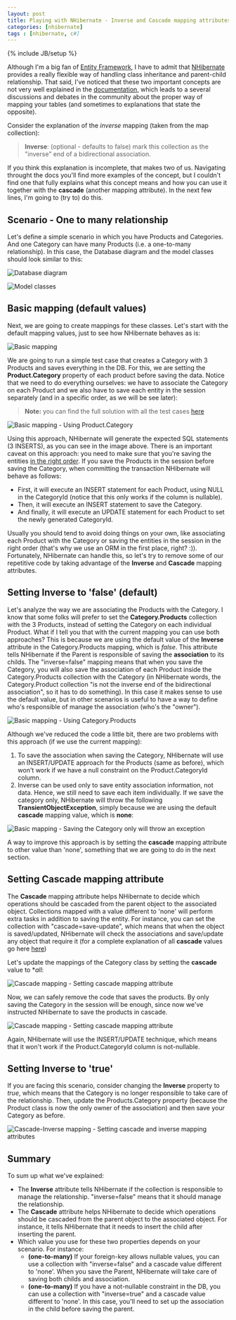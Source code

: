 ```yaml
---
layout: post
title: Playing with NHibernate - Inverse and Cascade mapping attributes
categories: [nhibernate]
tags : [nhibernate, c#]
---
```

{% include JB/setup %}

Although I'm a big fan of [Entity Framework](http://www.asp.net/entity-framework), I have to admit that [NHibernate](http://nhforge.org/) provides a really flexible way of handling class inheritance and parent-child relationship. That said, I've noticed that these two important concepts are not very well explained in the [documentation](http://nhforge.org/doc/nh/en/), which leads to a several discussions and debates in the community about the proper way of mapping your tables (and sometimes to explanations that state the opposite). 

Consider the explanation of the *inverse* mapping (taken from the map collection):

> **Inverse**: (optional - defaults to false) mark this collection as the "inverse" end of a bidirectional association.

If you think this explanation is incomplete, that makes two of us. Navigating throught the docs you'll find more examples of the concept, but I couldn't find one that fully explains what this concept means and how you can use it together with the **cascade** (another mapping attribute). In the next few lines, I'm going to (try to) do this.

## Scenario - One to many relationship 

Let's define a simple scenario in which you have Products and Categories. And one Category can have many Products (i.e. a one-to-many relationship). 
In this case, the Database diagram and the model classes should look similar to this:

<img alt="Database diagram" src="https://github.com/nanovazquez/nanovazquez.github.com/raw/master/_posts/playing-with-nhibernate-inverse-and-cascade/database-diagram.png" style="margin-bottom:0px" />

![Model classes](https://github.com/nanovazquez/nanovazquez.github.com/raw/master/_posts/playing-with-nhibernate-inverse-and-cascade/model-classes.png)

## Basic mapping (default values)

Next, we are going to create mappings for these classes. Let's start with the default mapping values, just to see how NHibernate behaves as is:

![Basic mapping](https://github.com/nanovazquez/nanovazquez.github.com/raw/master/_posts/playing-with-nhibernate-inverse-and-cascade/basic-mapping.png)

We are going to run a simple test case that creates a Category with 3 Products and saves everything in the DB. For this, we are setting the **Product.Category** property of each product before saving the data. Notice that we need to do everything ourselves: we have to associate the Category on each Product and we also have to save each entity in the session separately (and in a specific order, as we will be see later):

> **Note:** you can find the full solution with all the test cases [here](https://github.com/nanovazquez/nhibernate-inverse-cascade-samples)

![Basic mapping - Using Product.Category](https://github.com/nanovazquez/nanovazquez.github.com/raw/master/_posts/playing-with-nhibernate-inverse-and-cascade/basic-mapping-using-product-category.png)

Using this approach, NHibernate will generate the expected SQL statements (3 INSERTS), as you can see in the image above. There is an important caveat on this approach: you need to make sure that you're saving the entities <u>in the right order</u>. If you save the Products in the session before saving the Category, when committing the transaction NHibernate will behave as follows:

* First, it will execute an INSERT statement for each Product, using NULL in the CategoryId (notice that this only works if the column is nullable).
* Then, it will execute an INSERT statement to save the Category.
* And finally, it will execute an UPDATE statement for each Product to set the newly generated CategoryId.

Usually you should tend to avoid doing things on your own, like associating each Product with the Category or saving the entities in the session in the right order (that's why we use an ORM in the first place, right? :)). Fortunately, NHibernate can handle this, so let's try to remove some of our repetitive code by taking advantage of the **Inverse** and **Cascade** mapping attributes. 

## Setting Inverse to 'false' (default)

Let's analyze the way we are associating the Products with the Category. I know that some folks will prefer to set the **Category.Products** collection with the 3 Products, instead of setting the Category on each individual Product. What if I tell you that with the current mapping you can use both approaches? This is because we are using the default value of the **Inverse** attribute in the Category.Products mapping, which is *false*. This attribute tells NHibernate if the Parent is responsible of saving the **association** to its childs. The "inverse=false" mapping means that when you save the Category, you will also save the association of each Product inside the Category.Products collection with the Category (in NHibernate words, the Category.Product collection "is not the inverse end of the bidirectional association", so it has to do something). In this case it makes sense to use the default value, but in other scenarios is useful to have a way to define who's responsible of manage the association (who's the "owner"). 

![Basic mapping - Using Category.Products](https://github.com/nanovazquez/nanovazquez.github.com/raw/master/_posts/playing-with-nhibernate-inverse-and-cascade/basic-mapping-using-category-product.png)

Although we've reduced the code a little bit, there are two problems with this approach (if we use the current mapping):

1. To save the association when saving the Category, NHibernate will use an INSERT/UPDATE approach for the Products (same as before), which won't work if we have a null constraint on the Product.CategoryId column.
1. Inverse can be used only to save entity association information, not data. Hence, we still need to save each item individually. If we save the category only, NHibernate will throw the following **TransientObjectException**, simply because we are using the default **cascade** mapping value, which is **none**:

![Basic mapping - Saving the Category only will throw an exception](https://github.com/nanovazquez/nanovazquez.github.com/raw/master/_posts/playing-with-nhibernate-inverse-and-cascade/basic-mapping-saving-category-only.png)

A way to improve this approach is by setting the **cascade** mapping attribute to other value than 'none', something that we are going to do in the next section.

## Setting Cascade mapping attribute

The **Cascade** mapping attribute helps NHibernate to decide which operations should be cascaded from the parent object to the associated object. Collections mapped with a value different to 'none' will perform extra tasks in addition to saving the entity. For instance, you can set the collection with "cascade=save-update", which means that when the object is saved/updated, NHibernate will check the associations and save/update any object that require it (for a complete explanation of all **cascade** values go here [here](http://ayende.com/blog/1890/nhibernate-cascades-the-different-between-all-all-delete-orphans-and-save-update))

Let's update the mappings of the Category class by setting the **cascade** value to **all*:

![Cascade mapping - Setting cascade mapping attribute](https://github.com/nanovazquez/nanovazquez.github.com/raw/master/_posts/playing-with-nhibernate-inverse-and-cascade/cascade-mapping-setting-cascade-mapping-attribute.png)

Now, we can safely remove the code that saves the products. By only saving the Category in the session will be enough, since now we've instructed NHibernate to save the products in cascade.

![Cascade mapping - Setting cascade mapping attribute](https://github.com/nanovazquez/nanovazquez.github.com/raw/master/_posts/playing-with-nhibernate-inverse-and-cascade/cascade-mapping-saving-category-only.png)

Again, NHibernate will use the INSERT/UPDATE technique, which means that it won't work if the Product.CategoryId column is not-nullable.

## Setting Inverse to 'true'

If you are facing this scenario, consider changing the **Inverse** property to *true*, which means that the Category is no longer responsible to take care of the relationship. Then, update the Products.Category property (because the Product class is now the only owner of the association) and then save your Category as before.

![Cascade-Inverse mapping - Setting cascade and inverse mapping attributes](https://github.com/nanovazquez/nanovazquez.github.com/raw/master/_posts/playing-with-nhibernate-inverse-and-cascade/cascade-inverse-mapping-saving-category-only.png)

## Summary

To sum up what we've explained:

* The **Inverse** attribute tells NHibernate if the collection is responsible to manage the relationship. "inverse=false" means that it should manage the relationship.
* The **Cascade** attribute helps NHibernate to decide which operations should be cascaded from the parent object to the associated object. For instance, it tells NHibernate that it needs to insert the child after inserting the parent.
* Which value you use for these two properties depends on your scenario. For instance: 
	* **(one-to-many)** If your foreign-key allows nullable values, you can use a collection with "inverse=false" and a cascade value different to 'none'. When you save the Parent, NHibernate will take care of saving both childs and association. 
	* **(one-to-many)** If you have a not-nullable constraint in the DB, you can use a collection with "inverse=true" and a cascade value different to 'none'. In this case, you'll need to set up the association in the child before saving the parent.

